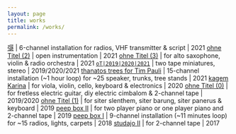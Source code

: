 ```yaml
---
layout: page
title: works
permalink: /works/
---
```


[彁](/works/彁) | 6-channel installation for radios, VHF transmitter & script | 2021
[ohne Titel (2)](/works/ot2) | open instrumentation | 2021
[ohne Titel (3)](/works/ot3) | for alto saxophone, violin & radio orchestra | 2021
[`oT|2019|2020|2021`](/works/ot201920202021) | two tape miniatures, stereo | 2019/2020/2021
[thanatos trees for Tim Pauli](/works/thanatostreesfortimpauli) | 15-channel installation (~1 hour loop) for ~25 speaker, trunks, tree stands  | 2021
[kagem Karina](/works/kagemkarina) | for viola, violin, cello, keyboard & electronics | 2020
[ohne Titel (0)](/works/ot0)  | for fretless electric guitar, diy electric cimbalom & 2-channel tape | 2019/2020
[ohne Titel (1)](/works/ot1)  | for siter slenthem, siter barung, siter panerus & keyboard | 2019
[peep box II](/works/peepboxii)  | for two player piano or one player piano and 2-channel tape | 2019
[peep box I](/works/peepboxi)  | 9-channel installation (~11 minutes loop) for ~15 radios, lights, carpets | 2018
[studajo II](/works/studajoii)  | for 2-channel tape | 2017

